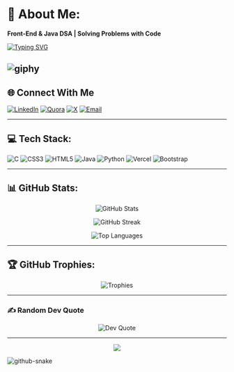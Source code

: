 # 💫 About Me:
**Front-End & Java DSA | Solving Problems with Code**

[![Typing SVG](https://readme-typing-svg.demolab.com?font=Fira+Code&pause=1000&color=F7F7F7&center=true&vCenter=true&width=435&lines=Hi+there!+I'm+Chetan+Ajmani;CS+Undergrad+%7C+Tech+Enthusiast)](https://git.io/typing-svg)

![giphy](https://github.com/user-attachments/assets/93390ce6-6a61-4eff-bbe9-e027436e734c)
---

## 🌐 Connect With Me

[![LinkedIn](https://img.shields.io/badge/LinkedIn-%230077B5.svg?style=for-the-badge&logo=linkedin&logoColor=white)](https://linkedin.com/in/CHETANAJMANI)
[![Quora](https://img.shields.io/badge/Quora-%23B92B27.svg?style=for-the-badge&logo=Quora&logoColor=white)](https://quora.com/profile/CHETANAJMANI)
[![X](https://img.shields.io/badge/X-black.svg?style=for-the-badge&logo=X&logoColor=white)](https://x.com/CHETANAJMANI)
[![Email](https://img.shields.io/badge/Email-D14836?style=for-the-badge&logo=gmail&logoColor=white)](mailto:ajmanichetan@gmail.com)

---

## 💻 Tech Stack:
![C](https://img.shields.io/badge/c-%2300599C.svg?style=for-the-badge&logo=c&logoColor=white) 
![CSS3](https://img.shields.io/badge/css3-%231572B6.svg?style=for-the-badge&logo=css3&logoColor=white) 
![HTML5](https://img.shields.io/badge/html5-%23E34F26.svg?style=for-the-badge&logo=html5&logoColor=white) 
![Java](https://img.shields.io/badge/java-%23ED8B00.svg?style=for-the-badge&logo=openjdk&logoColor=white) 
![Python](https://img.shields.io/badge/python-3670A0?style=for-the-badge&logo=python&logoColor=ffdd54) 
![Vercel](https://img.shields.io/badge/vercel-%23000000.svg?style=for-the-badge&logo=vercel&logoColor=white) 
![Bootstrap](https://img.shields.io/badge/bootstrap-%238511FA.svg?style=for-the-badge&logo=bootstrap&logoColor=white)



---

## 📊 GitHub Stats:
<div align="center">

![GitHub Stats](https://github-readme-stats.vercel.app/api?username=Chet07-R&theme=dark&hide_border=false&include_all_commits=false&count_private=false)
  
![GitHub Streak](https://nirzak-streak-stats.vercel.app/?user=Chet07-R&theme=dark&hide_border=false)
  
![Top Languages](https://github-readme-stats.vercel.app/api/top-langs/?username=Chet07-R&theme=dark&hide_border=false&include_all_commits=false&count_private=false&layout=compact)

</div>

---

## 🏆 GitHub Trophies:
<div align="center">

![Trophies](https://github-profile-trophy.vercel.app/?username=Chet07-R&theme=radical&no-frame=false&no-bg=true&margin-w=4)

</div>

---

### ✍️ Random Dev Quote
<div align="center">

![Dev Quote](https://quotes-github-readme.vercel.app/api?type=horizontal&theme=radical)

</div>

---

<div align="center">

[![](https://visitcount.itsvg.in/api?id=Chet07-R&icon=0&color=0)](https://visitcount.itsvg.in)

</div>

<!-- Proudly created with GPRM ( https://gprm.itsvg.in ) -->

<picture>
  <source media="(prefers-color-scheme: dark)" srcset="https://raw.githubusercontent.com/tobiasmeyhoefer/tobiasmeyhoefer/output/github-snake-dark.svg" />
  <source media="(prefers-color-scheme: light)" srcset="https://raw.githubusercontent.com/tobiasmeyhoefer/tobiasmeyhoefer/output/github-snake.svg" />
  <img alt="github-snake" src="https://raw.githubusercontent.com/tobiasmeyhoefer/tobiasmeyhoefer/output/github-snake.svg" />
</picture>
